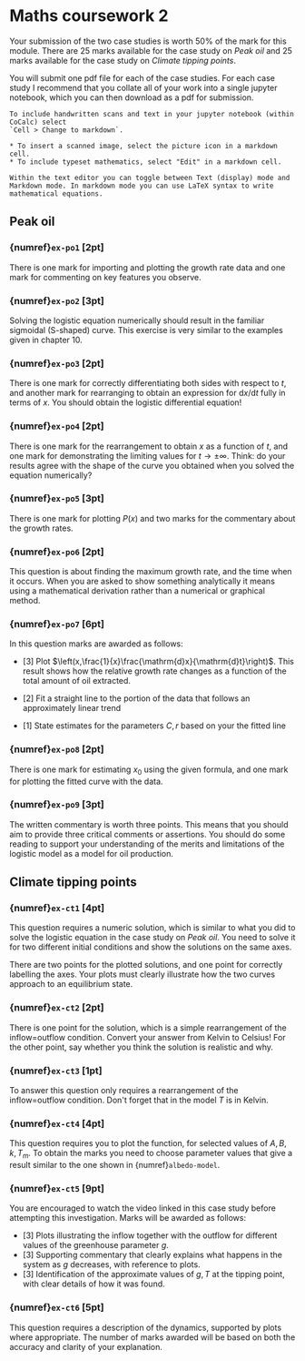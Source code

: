 # Maths coursework 2

Your submission of the two case studies is worth 50% of the mark for this module. There are 25 marks available for the case study on *Peak oil* and 25 marks available for the case study on *Climate tipping points*.

You will submit one pdf file for each of the case studies. For each case study I recommend that you collate all of your work into a single jupyter notebook, which you can then download as a pdf for submission.

```{toggle}
To include handwritten scans and text in your jupyter notebook (within CoCalc) select
`Cell > Change to markdown`.

* To insert a scanned image, select the picture icon in a markdown cell.
* To include typeset mathematics, select "Edit" in a markdown cell.

Within the text editor you can toggle between Text (display) mode and Markdown mode. In markdown mode you can use LaTeX syntax to write mathematical equations.
```

## Peak oil

### {numref}`ex-po1` [2pt]

There is one mark for importing and plotting the growth rate data and one mark for commenting on key features you observe.

### {numref}`ex-po2` [3pt]

Solving the logistic equation numerically should result in the familiar sigmoidal (S-shaped) curve. This exercise is very similar to the examples given in chapter 10.

### {numref}`ex-po3` [2pt]

There is one mark for correctly differentiating both sides with respect to $t$, and another mark for rearranging to obtain an expression for $\mathrm{d}x/\mathrm{d}t$ fully in terms of $x$. You should obtain the logistic differential equation!


### {numref}`ex-po4` [2pt]

There is one mark for the rearrangement to obtain $x$ as a function of $t$, and one mark for demonstrating the limiting values for $t\to\pm\infty$. Think: do your results agree with the shape of the curve you obtained when you solved the equation numerically?

### {numref}`ex-po5` [3pt]

There is one mark for plotting $P(x)$ and two marks for the commentary about the growth rates.

### {numref}`ex-po6` [2pt]

This question is about finding the maximum growth rate, and the time when it occurs. When you are asked to show something analytically it means using a mathematical derivation rather than a numerical or graphical method.

### {numref}`ex-po7` [6pt]

In this question marks are awarded as follows:

* [3] Plot $\left(x,\frac{1}{x}\frac{\mathrm{d}x}{\mathrm{d}t}\right)$. This result shows how the relative growth rate changes as a function of the total amount of oil extracted.

* [2] Fit a straight line to the portion of the data that follows an approximately linear trend

* [1] State estimates for the parameters $C,r$ based on your the fitted line

### {numref}`ex-po8` [2pt]

There is one mark for estimating $x_0$ using the given formula, and one mark for plotting the fitted curve with the data.

### {numref}`ex-po9` [3pt]

The written commentary is worth three points. This means that you should aim to provide three critical comments or assertions. You should do some reading to support your understanding of the merits and limitations of the logistic model as a model for oil production.

## Climate tipping points

### {numref}`ex-ct1` [4pt]

This question requires a numeric solution, which is similar to what you did to solve the logistic equation in the case study on *Peak oil*. You need to solve it for two different initial conditions and show the solutions on the same axes.

There are two points for the plotted solutions, and one point for correctly labelling the axes. Your plots must clearly illustrate how the two curves approach to an equilibrium state.

### {numref}`ex-ct2` [2pt]

There is one point for the solution, which is a simple rearrangement of the inflow=outflow condition. Convert your answer from Kelvin to Celsius! For the other point, say whether you think the solution is realistic and why.

### {numref}`ex-ct3` [1pt]

To answer this question only requires a rearrangement of the inflow=outflow condition. Don't forget that in the model $T$ is in Kelvin.

### {numref}`ex-ct4` [4pt]

This question requires you to plot the function, for selected values of $A,B,k,T_m$. To obtain the marks you need to choose parameter values that give a result similar to the one shown in {numref}`albedo-model`.

### {numref}`ex-ct5` [9pt]

You are encouraged to watch the video linked in this case study before attempting this investigation. Marks will be awarded as follows:

* [3] Plots illustrating the inflow together with the outflow for different values of the greenhouse parameter $g$.
* [3] Supporting commentary that clearly explains what happens in the system as $g$ decreases, with reference to plots.
* [3] Identification of the approximate values of $g,T$ at the tipping point, with clear details of how it was found.

### {numref}`ex-ct6` [5pt]

This question requires a description of the dynamics, supported by plots where appropriate. The number of marks awarded will be based on both the accuracy and clarity of your explanation.
